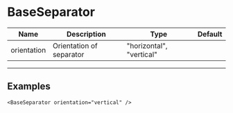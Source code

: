# BaseSeparator

| Name        | Description              | Type                     | Default |
| ----------- | ------------------------ | ------------------------ | ------- |
| orientation | Orientation of separator | "horizontal", "vertical" |         |

---

## Examples

```vue
<BaseSeparator orientation="vertical" />
```
